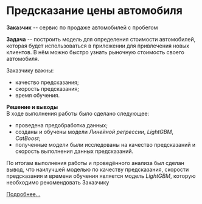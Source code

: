 # Предсказание цены автомобиля
**Заказчик** -- cервис по продаже автомобилей с пробегом  
  
**Задача** -- построить модель для определения стоимости автомобилей, которая будет использоваться в приложении для привлечения новых клиентов. В нём можно быстро узнать рыночную стоимость своего автомобиля.
  
Заказчику важны:
- качество предсказания;
- скорость предсказания;
- время обучения.
  
**Решение и выводы**  
В ходе выполнения работы было сделано следующее:  
- проведена предобработка данных;
- созданы и обучены модели *Линейной регрессии*, *LightGBM*, *CatBoost*;
- полученные модели были исследованы на качество предсказаний и скорость выполнения данных предсказаний.  

  
По итогам выполнения работы и проведённого анализа был сделан вывод, что наилучшей моделью по качеству предсказания, скорости предсказания и времени обучения является модель *LightGBM*, которую необходимо рекомендовать Заказчику
  
[Подробнее...](Project_10.ipynb)

